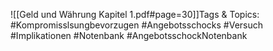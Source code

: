 
![[Geld und Währung Kapitel 1.pdf#page=30]]Tags & Topics:
   #Kompromisslsungbevorzugen
   #Angebotsschocks
   #Versuch
   #Implikationen
   #Notenbank
   #AngebotsschockNotenbank